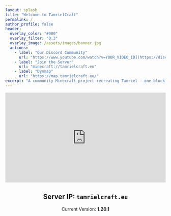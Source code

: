 ```yaml
---
layout: splash
title: "Welcome to TamrielCraft"
permalink: /
author_profile: false
header:
  overlay_color: "#000"
  overlay_filter: "0.3"
  overlay_image: /assets/images/banner.jpg
  actions:
    - label: "Our Discord Community"
      url: "https://www.youtube.com/watch?v=YOUR_VIDEO_ID](https://discord.gg/ApShrYn"
    - label: "Join the Server"
      url: "minecraft://tamrielcraft.eu"
    - label: "Dynmap"
      url: "https://map.tamrielcraft.eu/"
excerpt: "A community Minecraft project recreating Tamriel — one block at a time."
---
```


<!-- Optional: Add a block of content under the splash header -->
<div style="position: relative; padding-bottom: 56.25%; height: 0; overflow: hidden; max-width: 100%;">
  <iframe src="https://www.youtube.com/embed/S_RDYP9PIkk" frameborder="0" allowfullscreen
    style="position: absolute; top:0; left: 0; width: 100%; height: 100%;">
  </iframe>
</div>

<div style="text-align: center; margin-top: 2rem;">
  <h2>Server IP: <code>tamrielcraft.eu</code></h2>
  <p>Current Version: <strong>1.20.1</strong></p>
</div>
